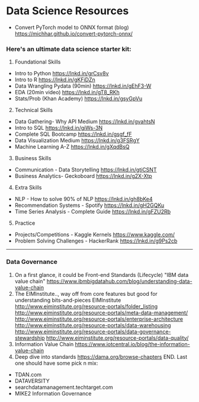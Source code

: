 # Data Science Resources


* Convert PyTorch model to ONNX format (blog) https://michhar.github.io/convert-pytorch-onnx/





### Here's an ultimate data science starter kit:
1. Foundational Skills
* Intro to Python
https://lnkd.in/grCsv8v
* Intro to R
https://lnkd.in/gKFiDZn
* Data Wrangling Pydata (90min)
https://lnkd.in/gEhF3-W
* EDA (20min video)
https://lnkd.in/gT8_RKh
* Stats/Prob (Khan Academy)
https://lnkd.in/gsyGpVu
2. Technical Skills
* Data Gathering- Why API Medium
https://lnkd.in/gvahtsN
* Intro to SQL
https://lnkd.in/giWs-3N
* Complete SQL Bootcamp
https://lnkd.in/gsgf_fF
* Data Visualization Medium
https://lnkd.in/g3FSRgY
* Machine Learning A-Z
https://lnkd.in/gXqdBsQ
3. Business Skills
* Communication - Data Storytelling
https://lnkd.in/gtiCSNT
* Business Analytics- Geckoboard
https://lnkd.in/g2X-Xtp
4. Extra Skills
* NLP - How to solve 90% of NLP
https://lnkd.in/gh8bKe4
* Recommendation Systems - Spotify
https://lnkd.in/gH2GQKu
* Time Series Analysis - Complete Guide
https://lnkd.in/gFZU2Rb
5. Practice
* Projects/Competitions - Kaggle Kernels
https://www.kaggle.com/
* Problem Solving Challenges - HackerRank
https://lnkd.in/g9Ps2cb


---
### Data Governance
1. On a first glance, it could be Front-end Standards (Lifecycle)
"IBM data value chain"
https://www.ibmbigdatahub.com/blog/understanding-data-value-chain
2. The EIMInstitute.., way off from core features but good for understanding bits-and-pieces
EIMInstitute
http://www.eiminstitute.org/resource-portals/folder_listing
http://www.eiminstitute.org/resource-portals/meta-data-management/
http://www.eiminstitute.org/resource-portals/enterprise-architecture
http://www.eiminstitute.org/resource-portals/data-warehousing
http://www.eiminstitute.org/resource-portals/data-governance-stewardship
http://www.eiminstitute.org/resource-portals/data-quality/
3. Information Value Chain
https://www.iotcentral.io/blog/the-information-value-chain
4. Deep dive into standards
https://dama.org/browse-chapters
END. Last one should have some pick n mix:
- TDAN.com
- DATAVERSITY
- searchdatamanagement.techtarget.com
- MIKE2 Information Governance
